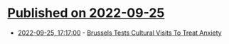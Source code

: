 # [Published on 2022-09-25](index.md)

* [2022-09-25, 17:17:00](https://science.slashdot.org/story/22/09/25/0421239/brussels-tests-cultural-visits-to-treat-anxiety?utm_source=rss1.0mainlinkanon&utm_medium=feed) - [Brussels Tests Cultural Visits To Treat Anxiety](https://science.slashdot.org/story/22/09/25/0421239/brussels-tests-cultural-visits-to-treat-anxiety?utm_source=rss1.0mainlinkanon&utm_medium=feed)
